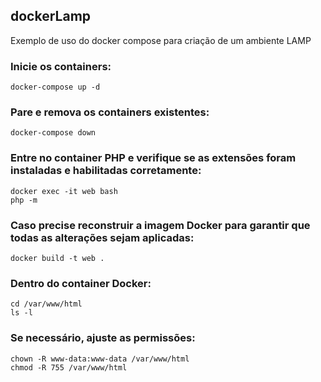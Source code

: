 ## dockerLamp
Exemplo de uso do docker compose para criação de um ambiente LAMP

### Inicie os containers:

```docker-compose up -d```

### Pare e remova os containers existentes:
```docker-compose down```

### Entre no container PHP e verifique se as extensões foram instaladas e habilitadas corretamente:
```
docker exec -it web bash
php -m
```

### Caso precise reconstruir a imagem Docker para garantir que todas as alterações sejam aplicadas:
```docker build -t web .```

### Dentro do container Docker:
```
cd /var/www/html
ls -l
```

### Se necessário, ajuste as permissões:
```
chown -R www-data:www-data /var/www/html
chmod -R 755 /var/www/html
```
